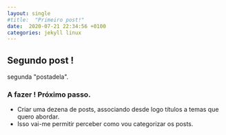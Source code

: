 ```yaml
---
layout: single
#title:  "Primeiro post!"
date:  2020-07-21 22:34:56 +0100
categories: jekyll linux
---
```


## Segundo post !

segunda "postadela".

### A fazer ! Próximo passo.
- Criar uma dezena de posts, associando desde logo títulos a temas que quero abordar.
- Isso vai-me permitir perceber como vou categorizar os posts.

